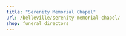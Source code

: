 ```yaml
---
title: "Serenity Memorial Chapel"
url: /belleville/serenity-memorial-chapel/
shop: funeral directors
---
```

